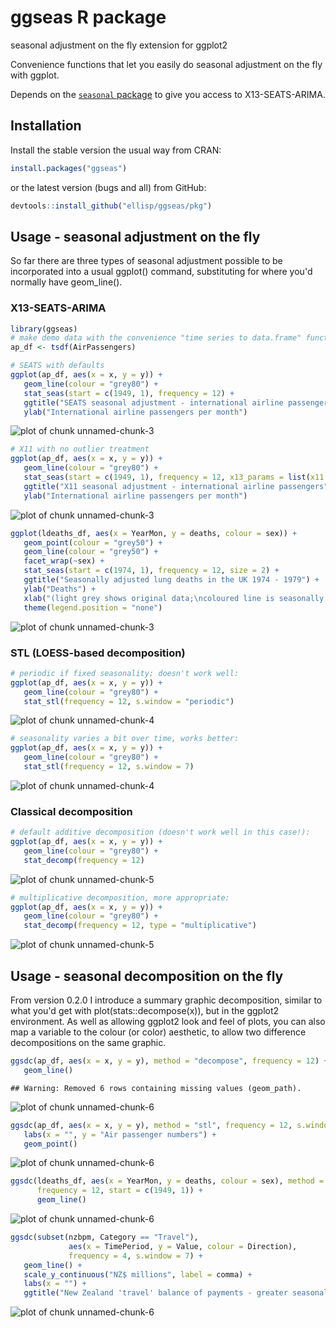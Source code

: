 # ggseas R package
seasonal adjustment on the fly extension for ggplot2

Convenience functions that let you easily do seasonal adjustment on the fly with ggplot.

Depends on the [`seasonal` package](https://cran.r-project.org/web/packages/seasonal/index.html) to give you access to X13-SEATS-ARIMA.

## Installation
Install the stable version the usual way from CRAN:


```r
install.packages("ggseas")
```


or the latest version (bugs and all) from GitHub:

```r
devtools::install_github("ellisp/ggseas/pkg")
```


## Usage - seasonal adjustment on the fly
So far there are three types of seasonal adjustment possible to be incorporated
into a usual ggplot() command, substituting for where you'd normally have geom_line().

### X13-SEATS-ARIMA

```r
library(ggseas)
# make demo data with the convenience "time series to data.frame" function tsdf()
ap_df <- tsdf(AirPassengers)

# SEATS with defaults
ggplot(ap_df, aes(x = x, y = y)) +
   geom_line(colour = "grey80") +
   stat_seas(start = c(1949, 1), frequency = 12) +
   ggtitle("SEATS seasonal adjustment - international airline passengers") +
   ylab("International airline passengers per month")
```

![plot of chunk unnamed-chunk-3](figure/unnamed-chunk-3-1.png)

```r
# X11 with no outlier treatment
ggplot(ap_df, aes(x = x, y = y)) +
   geom_line(colour = "grey80") +
   stat_seas(start = c(1949, 1), frequency = 12, x13_params = list(x11 = "", outlier = NULL)) +
   ggtitle("X11 seasonal adjustment - international airline passengers") +
   ylab("International airline passengers per month")
```

![plot of chunk unnamed-chunk-3](figure/unnamed-chunk-3-2.png)

```r
ggplot(ldeaths_df, aes(x = YearMon, y = deaths, colour = sex)) +
   geom_point(colour = "grey50") +
   geom_line(colour = "grey50") +
   facet_wrap(~sex) +
   stat_seas(start = c(1974, 1), frequency = 12, size = 2) +
   ggtitle("Seasonally adjusted lung deaths in the UK 1974 - 1979") +
   ylab("Deaths") +
   xlab("(light grey shows original data;\ncoloured line is seasonally adjusted)") +
   theme(legend.position = "none")
```

![plot of chunk unnamed-chunk-3](figure/unnamed-chunk-3-3.png)

### STL (LOESS-based decomposition)

```r
# periodic if fixed seasonality; doesn't work well:
ggplot(ap_df, aes(x = x, y = y)) +
   geom_line(colour = "grey80") +
   stat_stl(frequency = 12, s.window = "periodic")
```

![plot of chunk unnamed-chunk-4](figure/unnamed-chunk-4-1.png)

```r
# seasonality varies a bit over time, works better:
ggplot(ap_df, aes(x = x, y = y)) +
   geom_line(colour = "grey80") +
   stat_stl(frequency = 12, s.window = 7)
```

![plot of chunk unnamed-chunk-4](figure/unnamed-chunk-4-2.png)

### Classical decomposition

```r
# default additive decomposition (doesn't work well in this case!):
ggplot(ap_df, aes(x = x, y = y)) +
   geom_line(colour = "grey80") +
   stat_decomp(frequency = 12)
```

![plot of chunk unnamed-chunk-5](figure/unnamed-chunk-5-1.png)

```r
# multiplicative decomposition, more appropriate:
ggplot(ap_df, aes(x = x, y = y)) +
   geom_line(colour = "grey80") +
   stat_decomp(frequency = 12, type = "multiplicative")
```

![plot of chunk unnamed-chunk-5](figure/unnamed-chunk-5-2.png)

## Usage - seasonal decomposition on the fly
From version 0.2.0 I introduce a summary graphic decomposition, similar to what
you'd get with plot(stats::decompose(x)), but in the ggplot2 environment.  As well
as allowing ggplot2 look and feel of plots, you can also map a variable to the 
colour (or color) aesthetic, to allow two difference decompositions on the same
graphic.

```r
ggsdc(ap_df, aes(x = x, y = y), method = "decompose", frequency = 12) +
   geom_line()
```

```
## Warning: Removed 6 rows containing missing values (geom_path).
```

![plot of chunk unnamed-chunk-6](figure/unnamed-chunk-6-1.png)

```r
ggsdc(ap_df, aes(x = x, y = y), method = "stl", frequency = 12, s.window = 7) +
   labs(x = "", y = "Air passenger numbers") +
   geom_point()
```

![plot of chunk unnamed-chunk-6](figure/unnamed-chunk-6-2.png)

```r
ggsdc(ldeaths_df, aes(x = YearMon, y = deaths, colour = sex), method = "seas", 
      frequency = 12, start = c(1949, 1)) +
      geom_line()
```

![plot of chunk unnamed-chunk-6](figure/unnamed-chunk-6-3.png)

```r
ggsdc(subset(nzbpm, Category == "Travel"),
             aes(x = TimePeriod, y = Value, colour = Direction),
             frequency = 4, s.window = 7) +
   geom_line() +
   scale_y_continuous("NZ$ millions", label = comma) +
   labs(x = "") +
   ggtitle("New Zealand 'travel' balance of payments - greater seasonality in exports than imports")
```

![plot of chunk unnamed-chunk-6](figure/unnamed-chunk-6-4.png)

